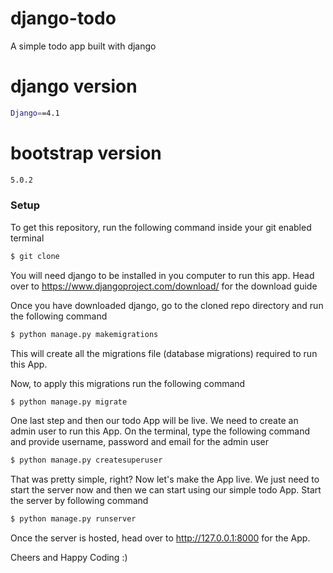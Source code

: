 # django-todo

A simple todo app built with django

# django version

```bash
Django==4.1
```

# bootstrap version

```bash
5.0.2
```

### Setup

To get this repository, run the following command inside your git enabled terminal

```bash
$ git clone
```

You will need django to be installed in you computer to run this app. Head over to https://www.djangoproject.com/download/ for the download guide

Once you have downloaded django, go to the cloned repo directory and run the following command

```bash
$ python manage.py makemigrations
```

This will create all the migrations file (database migrations) required to run this App.

Now, to apply this migrations run the following command

```bash
$ python manage.py migrate
```

One last step and then our todo App will be live. We need to create an admin user to run this App. On the terminal, type the following command and provide username, password and email for the admin user

```bash
$ python manage.py createsuperuser
```

That was pretty simple, right? Now let's make the App live. We just need to start the server now and then we can start using our simple todo App. Start the server by following command

```bash
$ python manage.py runserver
```

Once the server is hosted, head over to http://127.0.0.1:8000 for the App.

Cheers and Happy Coding :)

